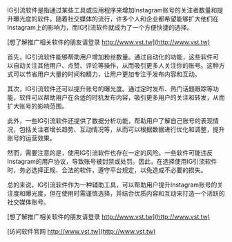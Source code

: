 IG引流软件是指通过某些工具或应用程序来增加Instagram账号的关注者数量和提升曝光度的软件。随着社交媒体的流行，许多个人和企业都希望能够扩大他们在Instagram上的影响力，而IG引流软件就成为了一个方便快捷的选择。

[想了解推广相关软件的朋友请登录 http://www.vst.tw](http://www.vst.tw)

首先，IG引流软件能够帮助用户增加粉丝数量。通过自动化的功能，这些软件可以自动关注其他用户、点赞、评论等操作，从而吸引更多人关注你的账号。这种方式可以节省用户大量的时间和精力，让用户更加专注于发布内容和互动。

其次，IG引流软件还可以提升账号的曝光度。通过定时发布、热门话题跟踪等功能，软件可以帮助用户在合适的时机发布内容，吸引更多用户的关注和转发，从而扩大账号的影响范围。

此外，一些IG引流软件还提供了数据分析功能，帮助用户了解自己账号的表现情况，包括关注者增长趋势、互动情况等，从而可以根据数据进行优化和调整，提升账号的运营效果。

然而，需要注意的是，使用IG引流软件也存在一定的风险。一些软件可能违反Instagram的用户协议，导致账号被封禁或处罚。因此，在选择使用IG引流软件时，务必选择正规、合法的软件，遵守平台规定，以免造成不必要的损失。

总的来说，IG引流软件作为一种辅助工具，可以帮助用户提升Instagram账号的关注度和曝光度，但在使用时需谨慎选择，并结合优质内容和互动来打造一个活跃的社交媒体账号。

[想了解推广相关软件的朋友请登录 http://www.vst.tw](http://www.vst.tw)


[访问软件官网 http://www.vst.tw](http://www.vst.tw)
